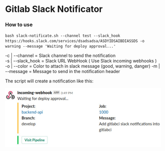 # Gitlab Slack Notificator

### How to use

`bash slack-notificate.sh --channel test --slack_hook https://hooks.slack.com/services/dsadsadsa/ASDYIDSAIBDIASSDS -o warning --message 'Waiting for deploy approval...'`

-c | --channel = Slack channel to send the notification  
-s | --slack_hook = Slack URL WebHook ( Use Slack incoming webhooks )  
-o | --color = Color to attach in slack message (good, warning, danger) 
-m | --message = Message to send in the notification header

The script will create a notification like this:  

![Screenshot](gitlab-slack-notificator.jpg)